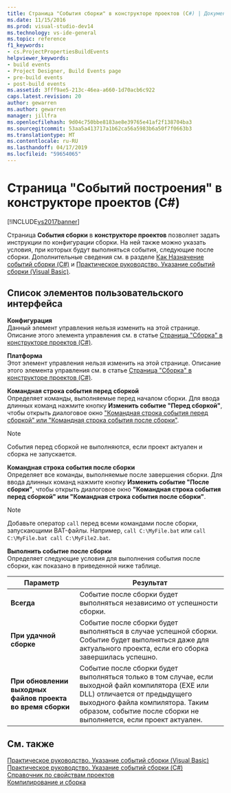 ```yaml
---
title: Страница "События сборки" в конструкторе проектов (C#) | Документы Майкрософт
ms.date: 11/15/2016
ms.prod: visual-studio-dev14
ms.technology: vs-ide-general
ms.topic: reference
f1_keywords:
- cs.ProjectPropertiesBuildEvents
helpviewer_keywords:
- build events
- Project Designer, Build Events page
- pre-build events
- post-build events
ms.assetid: 3fff9ae5-213c-46ea-a660-1d70acb6c922
caps.latest.revision: 20
author: gewarren
ms.author: gewarren
manager: jillfra
ms.openlocfilehash: 9d04c750bbe8183ae8e39765e41af2f138704ba3
ms.sourcegitcommit: 53aa5a413717a1b62ca56a5983b6a50f7f0663b3
ms.translationtype: MT
ms.contentlocale: ru-RU
ms.lasthandoff: 04/17/2019
ms.locfileid: "59654065"
---
```

# <a name="build-events-page-project-designer-c"></a>Страница "Событий построения" в конструкторе проектов (C#)
[!INCLUDE[vs2017banner](../../includes/vs2017banner.md)]

Страница **События сборки** в **конструкторе проектов** позволяет задать инструкции по конфигурации сборки. На ней также можно указать условия, при которых будут выполняться события, следующие после сборки. Дополнительные сведения см. в разделе [Как Назначение событий сборки (C#)](../../ide/how-to-specify-build-events-csharp.md) и [Практическое руководство. Указание событий сборки (Visual Basic)](../../ide/how-to-specify-build-events-visual-basic.md).  
  
## <a name="uielement-list"></a>Список элементов пользовательского интерфейса  
 **Конфигурация**  
 Данный элемент управления нельзя изменить на этой странице. Описание этого элемента управления см. в статье [Страница "Сборка" в конструкторе проектов (C#)](../../ide/reference/build-page-project-designer-csharp.md).  
  
 **Платформа**  
 Этот элемент управления нельзя изменить на этой странице. Описание этого элемента управления см. в статье [Страница "Сборка" в конструкторе проектов (C#)](../../ide/reference/build-page-project-designer-csharp.md).  
  
 **Командная строка события перед сборкой**  
 Определяет команды, выполняемые перед началом сборки. Для ввода длинных команд нажмите кнопку **Изменить событие "Перед сборкой"**, чтобы открыть диалоговое окно ["Командная строка события перед сборкой" или "Командная строка события после сборки"](../../ide/reference/pre-build-event-post-build-event-command-line-dialog-box.md).  
  
> [!NOTE]
>  События перед сборкой не выполняются, если проект актуален и сборка не запускается.  
  
 **Командная строка события после сборки**  
 Определяет все команды, выполняемые после завершения сборки. Для ввода длинных команд нажмите кнопку **Изменить событие "После сборки"**, чтобы открыть диалоговое окно **"Командная строка события перед сборкой" или "Командная строка события после сборки"**.  
  
> [!NOTE]
>  Добавьте оператор `call` перед всеми командами после сборки, запускающими BAT-файлы. Например, `call C:\MyFile.bat` или `call C:\MyFile.bat call C:\MyFile2.bat`.  
  
 **Выполнить событие после сборки**  
 Определяет следующие условия для выполнения события после сборки, как показано в приведенной ниже таблице.  
  
|Параметр|Результат|  
|------------|------------|  
|**Всегда**|Событие после сборки будет выполняться независимо от успешности сборки.|  
|**При удачной сборке**|Событие после сборки будет выполняться в случае успешной сборки. Событие будет выполняться даже для актуального проекта, если его сборка завершилась успешно.|  
|**При обновлении выходных файлов проекта во время сборки**|Событие после сборки будет выполняться только в том случае, если выходной файл компилятора (EXE или DLL) отличается от предыдущего выходного файла компилятора. Таким образом, событие после сборки не выполняется, если проект актуален.|  
  
## <a name="see-also"></a>См. также  
 [Практическое руководство. Указание событий сборки (Visual Basic)](../../ide/how-to-specify-build-events-visual-basic.md)   
 [Практическое руководство. Указание событий сборки (C#)](../../ide/how-to-specify-build-events-csharp.md)   
 [Справочник по свойствам проектов](../../ide/reference/project-properties-reference.md)   
 [Компилирование и сборка](../../ide/compiling-and-building-in-visual-studio.md)
